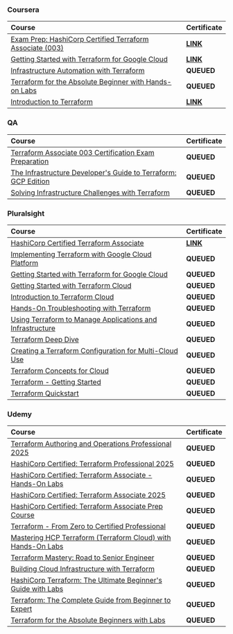### Coursera

<div align="justify">

| Course | Certificate |
| :----- | :----- |
| [Exam Prep: HashiCorp Certified Terraform Associate (003)](https://www.coursera.org/learn/exam-prep-hashicorp-certified-terraform-associate-003) | [**LINK**](https://storage.googleapis.com/github-pdfs-358041/02-01-terraform/01-01-coursera/exam-prep-hashicorp-certified-terraform-associate-003.pdf) |
| [Getting Started with Terraform for Google Cloud](https://www.coursera.org/learn/getting-started-with-terraform-for-google-cloud) | [**LINK**](https://storage.googleapis.com/github-pdfs-358041/02-01-terraform/01-01-coursera/getting-started-with-terraform-for-google-cloud.pdf) |
| [Infrastructure Automation with Terraform](https://www.coursera.org/learn/infrastructure-automation-with-terraform) | **QUEUED** |
| [Terraform for the Absolute Beginner with Hands-on Labs](https://www.coursera.org/learn/terraform-for-the-absolute-beginner) | **QUEUED** |
| [Introduction to Terraform](https://www.coursera.org/learn/codio-terraform) | [**LINK**](https://storage.googleapis.com/github-pdfs-358041/02-01-terraform/01-01-coursera/introduction-to-terraform.pdf) |

</div>

### QA

<div align="justify">

| Course | Certificate |
| :----- | :----- |
| [Terraform Associate 003 Certification Exam Preparation](https://platform.qa.com/learning-paths/terraform-associate-certification-exam-preparation-1-2814/) | **QUEUED** |
| [The Infrastructure Developer's Guide to Terraform: GCP Edition](https://platform.qa.com/learning-paths/terraform-on-gcp-4773/) | **QUEUED** |
| [Solving Infrastructure Challenges with Terraform](https://platform.qa.com/learning-paths/solving-infrastructure-challenges-with-terraform-197/) | **QUEUED** |

</div>

### Pluralsight

<div align="justify">

| Course | Certificate |
| :----- | :----- |
| [HashiCorp Certified Terraform Associate](https://www.pluralsight.com/courses/hashicorp-certified-terraform-associate) | [**LINK**](https://storage.googleapis.com/github-pdfs-358041/02-01-terraform/03-01-pluralsight/hashicorp-certified-terraform-associate.pdf) |
| [Implementing Terraform with Google Cloud Platform](https://www.pluralsight.com/courses/terraform-google-cloud-platform-implementing) | **QUEUED** |
| [Getting Started with Terraform for Google Cloud](https://www.pluralsight.com/courses/getting-started-terraform-google-cloud) | **QUEUED** |
| [Getting Started with Terraform Cloud](https://www.pluralsight.com/courses/terraform-cloud-getting-started-2023) | **QUEUED** |
| [Introduction to Terraform Cloud](https://www.pluralsight.com/courses/introduction-to-terraform-cloud) | **QUEUED** |
| [Hands-On Troubleshooting with Terraform](https://www.pluralsight.com/courses/hands-on-troubleshooting-with-terraform) | **QUEUED** |
| [Using Terraform to Manage Applications and Infrastructure](https://www.pluralsight.com/courses/using-terraform-to-manage-applications-and-infrastructure) | **QUEUED** |
| [Terraform Deep Dive](https://www.pluralsight.com/courses/terraform-deep-dive-2023) | **QUEUED** |
| [Creating a Terraform Configuration for Multi-Cloud Use](https://www.pluralsight.com/courses/creating-a-terraform-configuration-for-multi-cloud-use) | **QUEUED** |
| [Terraform Concepts for Cloud](https://www.pluralsight.com/courses/terraform-concepts-for-cloud) | **QUEUED** |
| [Terraform - Getting Started](https://www.pluralsight.com/courses/terraform-getting-started-2023) | **QUEUED** |
| [Terraform Quickstart](https://www.pluralsight.com/courses/terraform-quickstart) | **QUEUED** |

</div>

### Udemy

<div align="justify">

| Course | Certificate |
| :----- | :----- |
| [Terraform Authoring and Operations Professional 2025](https://www.udemy.com/course/terraform-authoring-and-operations-professional/) | **QUEUED** |
| [HashiCorp Certified: Terraform Professional 2025](https://www.udemy.com/course/hashicorp-certified-terraform-professional/) | **QUEUED** |
| [HashiCorp Certified: Terraform Associate - Hands-On Labs](https://www.udemy.com/course/terraform-hands-on-labs/) | **QUEUED** |
| [HashiCorp Certified: Terraform Associate 2025](https://www.udemy.com/course/terraform-beginner-to-advanced/) | **QUEUED** |
| [HashiCorp Certified: Terraform Associate Prep Course](https://www.udemy.com/course/terraform-associate-prep-course/) | **QUEUED** | 
| [Terraform - From Zero to Certified Professional](https://www.udemy.com/course/terraformcertified/) | **QUEUED** |
| [Mastering HCP Terraform (Terraform Cloud) with Hands-On Labs](https://www.udemy.com/course/terraform-cloud/) | **QUEUED** |
| [Terraform Mastery: Road to Senior Engineer](https://www.udemy.com/course/terraform-mastery-road-to-senior-engineer/) | **QUEUED** |
| [Building Cloud Infrastructure with Terraform](https://www.udemy.com/course/building-cloud-infrastructure-with-terraform/) | **QUEUED** |
| [HashiCorp Terraform: The Ultimate Beginner's Guide with Labs](https://www.udemy.com/course/terraform-for-beginners-with-labs/) | **QUEUED** |
| [Terraform: The Complete Guide from Beginner to Expert](https://www.udemy.com/course/mastering-terraform-beginner-to-expert/) | **QUEUED** |
| [Terraform for the Absolute Beginners with Labs](https://www.udemy.com/course/terraform-for-the-absolute-beginners/) | **QUEUED** |

</div>
